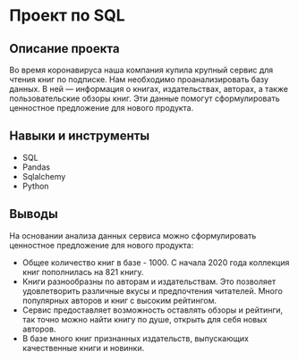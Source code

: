 # Проект по SQL
## **Описание проекта**

Во время коронавируса наша компания купила крупный сервис для чтения книг по подписке. Нам необходимо проанализировать базу данных. В ней — информация о книгах, издательствах, авторах, а также пользовательские обзоры книг. Эти данные помогут сформулировать ценностное предложение для нового продукта.

## **Навыки и инструменты**  

- SQL
- Pandas
- Sqlalchemy
- Python

## **Выводы**
На основании анализа данных сервиса можно сформулировать  ценностное предложение для нового продукта:

- Общее количество книг в базе - 1000. С начала 2020 года коллекция книг пополнилась на 821 книгу.
- Книги разнообразны по авторам и издательствам. Это позволяет удовлетворить различные вкусы и предпочтения читателей.
Много популярных авторов и книг с высоким рейтингом.
- Сервис предоставляет возможность оставлять обзоры и рейтинги, так точно можно найти книгу по душе, открыть для себя новых авторов.
- В базе много книг признанных издательств, выпускающих качественные книги и новинки.
